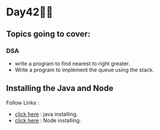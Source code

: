 # Day42🧑‍💻
## Topics going to cover: 
### DSA
- write a program to find nearest to right greater.
- Write a program to implement the queue using the stack.

## Installing the Java and Node 
Follow Links : 
- [click here](https://www.java.com/en/download/help/download_options.html) : java installing.
- [click here](https://nodejs.org/en/download) : Node installing.